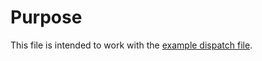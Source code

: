 # Purpose

This file is intended to work with the [example dispatch file](https://github.com/slightlynybbled/Dispatch/tree/master/examples).
